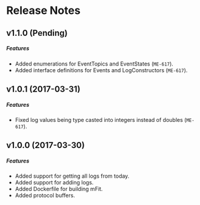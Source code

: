 # Release Notes

## v1.1.0 (Pending)
##### Features
- Added enumerations for EventTopics and EventStates (`ME-617`).
- Added interface definitions for Events and LogConstructors (`ME-617`).

## v1.0.1 (2017-03-31)
##### Features
- Fixed log values being type casted into integers instead of doubles (`ME-617`).

## v1.0.0 (2017-03-30)
##### Features
- Added support for getting all logs from today.
- Added support for adding logs.
- Added Dockerfile for building mFit.
- Added protocol buffers.

